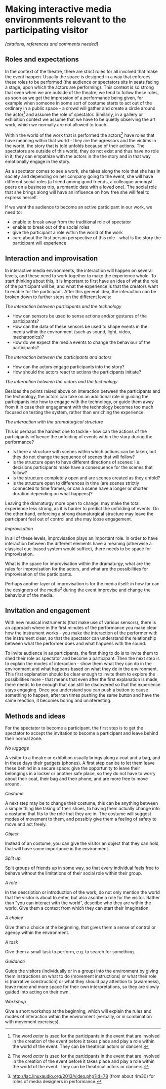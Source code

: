 Making interactive media environments relevant to the participating visitor
==

*[citations, references and comments needed]*

Roles and expectations
-

In the context of the theatre, there are strict roles for all involved that make the event happen. Usually the space is designed in a way that enforces these roles to be performed (the audience or spectators sits in seats facing a stage, upon which the actors are performing). This context is so strong that even when we are outside of the theatre, we tend to follow these roles, as soon as we get the impression of a performance being given, for example when someone in some sort of costume starts to act out of the ordinary in a public space - a crowd will gather and create a circle around the actor[^1] and assume the role of spectator. Similarly, in a gallery or exhibition context we assume that we have to be quietly observing the art work, which we normally are not allowed to touch.


Within the world of the work that is performed the actors[^1] have roles that have meaning within that world - they are the agressors and the victims in the world, the story that is told unfolds because of their actions. The spectators are outside of this world, they do not exist and thus have no role in it; they can empathize with the actors in the the story and in that way emotionally engage in the story.


As a spectator comes to see a work, she takes along the role that she has in society and depending on her company going to the event, she will have different social roles (a friend among good friends, a colleague amongst peers on a business trip, a romantic date with a loved one). The social role that she brings along will have an influence on how free she will feel to express herself.


If we want the audience to become an active participant in our work, we need to:

- enable to break away from the traditional role of spectator
- enable to break out of the social roles
- give the participant a role within the world of the work
- care about the first person perspective of this role - what is the story the participant will experience



Interaction and improvisation
-

In interactive media environments, the interaction will happen on several levels, and these need to work together to make the experience whole. To start thinking about this, it is important to first have an idea of what the role of the participant will be, and what the experience is that the creators want to enable for the participant. After this general idea, the interaction can be broken down to further steps on the different levels:

*The interaction between participants and the technology*

- How can sensors be used to sense actions and/or gestures of the participants?
- How can the data of these sensors be used to shape events in the media within the environment (such as sound, light, video, mechatronics)?
- How do we expect the media events to change the behaviour of the participants?

*The interaction between the participants and actors*

- How can the actors engage participants into the story?
- How should the actors react to actions the participants initiate?

*The interaction between the actors and the technology*

Besides the points raised above on interaction between the participants and the technology, the actors can take on an additional role in guiding the participants into how to engage with the technology, or guide them away from it in case their engagement with the technology becomes too much focused on testing the system, rather than enriching the experience.

*The interaction with the dramaturgical structure*

This is perhaps the hardest one to tackle - how can the actions of the participants influence the unfolding of events within the story during the performance?

- Is there a structure with scenes within which actions can be taken, but they do not change the sequence of scenes that will follow?
- Is the structure open to have different directions of scenes: i.e. decisions participants make have a consequence for the scenes that follow?
- Is the structure completely open and are scenes created as they unfold?
- Is the structure open to differences in time (are scenes strictly connected to time frames, or can a scene have a longer or shorter duration depending on what happens)?

Leaving the dramaturgy more open to change, may make the total experience less strong, as it is harder to predict the unfolding of events. On the other hand, enforcing a strong dramaturgical structure may leave the participant feel out of control and she may loose engagement.




*Improvisation*

In all of these levels, improvisation plays an important role. In order to have interaction between the different elements have a meaning (otherwise a classical cue-based system would suffice), there needs to be space for improvisation.

What is the space for improvisation within the dramaturgy, what are the rules for improvisation for the actors, and what are the possibilities for improvisation of the participants.

Perhaps another layer of improvisation is for the media itself: in how far can the designers of the media[^2] during the event improvise and change the behaviour of the media.


Invitation and engagement
-

With new musical instruments (that make use of various sensors), there is an approach where in the first minutes of the performance you make clear how the instrument works - you make the interaction of the performer with the instrument clear, so that the spectator can understand the relationship between what the performer does and what happens with the sound.

To invite audience in as participants, the first thing to do is to invite them to shed their role as spectator and become a participant. Then the next step is to explain the modes of interaction - show them what they can do in the environment and what happens based on what they do in the environment. This first explanation should be clear enough to invite them to explore the possibilities more - that means that even after the first explanation is made, there needs to be enough that can still be discovered so that the experience stays engaging. Once you understand you can push a button to cause something to happen, after ten times pushing the same button and have the same reaction, it becomes boring and uninteresting.


Methods and ideas
-

For the spectator to become a participant, the first step is to get the spectator to accept the invitation to become a participant and leave behind their normal zone.

*No luggage*

A visitor to a theatre or exhibition usually brings along a coat and a bag, and in these days their gadgets (phones). A first step can be to let them leave these behind in a secure space: give the opportunity to leave their belongings in a locker or another safe place, so they do not have to worry about their coat, their bag and their phone, and are more free to move around.

*Costume*

A next step may be to change their costume, this can be anything between a simple thing like taking of their shoes, to having them actually change into a costume that fits to the role that they are in. The costume will suggest modes of movement to them, and possibly give them a feeling of safety to move and act freely.

*Object*

Instead of an costume, you can give the visitor an object that they can hold, that will have some importance in the environment.

*Split up*

Split groups of friends up in some way, so that every individual feels free to behave without the limitations of their social role within their group.

*A role*

In the description or introduction of the work, do not only mention the world that the visitor is about to enter, but also ascribe a role for the visitor. Rather than "you can interact with the world", describe who they are within the world. Give them a context from which they can start their imagination.

*A choice*

Give them a choice at the beginning, that gives them a sense of control or agency within the environment.

*A task*

Give them a small task to perform, e.g. to search for something.

*Guidance*

Guide the visitors (individually or in a group) into the environment by giving them instructions on what to do (movement instructions) or what their role is (narrative construction) or what they should pay attention to (awareness), leave more and more space for their own interpretations, so they are slowly guided into acting on their own.

*Workshop*

Give a short workshop at the beginning, which will explain the rules and modes of interaction within the environment (verbally, or in combination with movement exercises).





[^1]: The word *actor* is used for the participants in the event that are involved in the creation of the event before it takes place and play a role within the world of the event. They can be theatrical actors or dancers.

[^2]: http://lac.linuxaudio.org/2013/video.php?id=78 (from about 4m30) for roles of media designers in performance.
